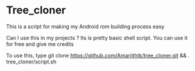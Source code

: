 # Tree_cloner

This is a script for making my Android rom building process easy

Can I use this in my projects ?
Its is pretty basic shell script. You can use it for free and give me credits

To use this, type git clone https://github.com/Amarjithtk/tree_cloner.git && . tree_cloner/script.sh
